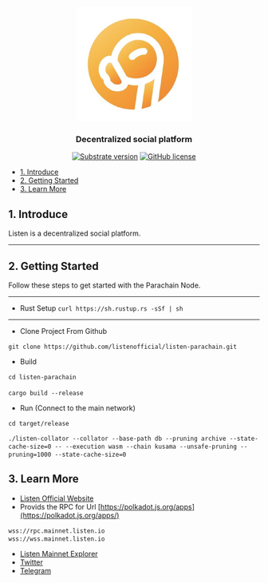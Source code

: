 <p align="center">
  <img src="docs/listen-logo.jpeg?raw=true" alt="image" width="230"/>
</p>

<h3 align="center">Decentralized social platform</h3>

<div align="center">


[![Substrate version](https://img.shields.io/badge/Substrate-3.0.0-brightgreen?logo=Parity%20Substrate)](https://substrate.dev/)
[![GitHub license](https://img.shields.io/badge/license-MIT%2FApache2-blue)](LICENSE)

</div>
<!-- TOC -->

- [1. Introduce](#1-introduce)
- [2. Getting Started](#2-getting-started)
- [3. Learn More](#3-learn-more)

<!-- /TOC -->

## 1. Introduce
Listen is a decentralized social platform.

***
## 2. Getting Started
Follow these steps to get started with the Parachain Node.
***
* Rust Setup
`curl https://sh.rustup.rs -sSf | sh`
***
* Clone Project From Github
```buildoutcfg
git clone https://github.com/listenofficial/listen-parachain.git
```
* Build
```buildoutcfg
cd listen-parachain

cargo build --release
```


* Run (Connect to the main network)
```buildoutcfg
cd target/release
```
```buildoutcfg
./listen-collator --collator --base-path db --pruning archive --state-cache-size=0 -- --execution wasm --chain kusama --unsafe-pruning --pruning=1000 --state-cache-size=0
```
## 3. Learn More
* [Listen Official Website](https://listen.io)
* Provids the RPC for Url [https://polkadot.js.org/apps](https://polkadot.js.org/apps/)
```buildoutcfg
wss://rpc.mainnet.listen.io
wss://wss.mainnet.listen.io
```
* [Listen Mainnet Explorer](https://scan.listen.io)
* [Twitter](https://twitter.com/Listen_io)
* [Telegram](https://t.me/listengroup)








